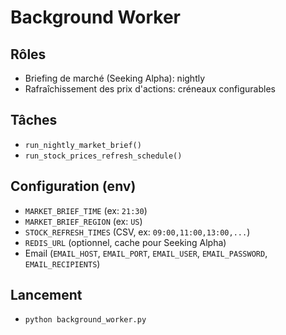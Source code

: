 # Background Worker

## Rôles
- Briefing de marché (Seeking Alpha): nightly
- Rafraîchissement des prix d'actions: créneaux configurables

## Tâches
- `run_nightly_market_brief()`
- `run_stock_prices_refresh_schedule()`

## Configuration (env)
- `MARKET_BRIEF_TIME` (ex: `21:30`)
- `MARKET_BRIEF_REGION` (ex: `US`)
- `STOCK_REFRESH_TIMES` (CSV, ex: `09:00,11:00,13:00,...`)
- `REDIS_URL` (optionnel, cache pour Seeking Alpha)
- Email (`EMAIL_HOST`, `EMAIL_PORT`, `EMAIL_USER`, `EMAIL_PASSWORD`, `EMAIL_RECIPIENTS`)

## Lancement
- `python background_worker.py`





